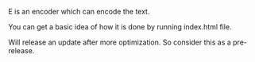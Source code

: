 E is an encoder which can encode the text.

You can get a basic idea of how it is done by running index.html file.

Will release an update after more optimization. So consider this as a pre-release.